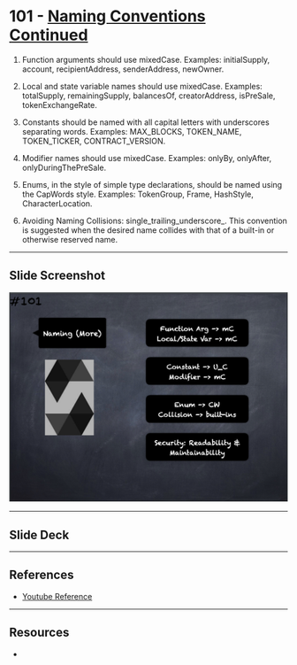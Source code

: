 # 101 - [Naming Conventions Continued](Naming%20Conventions%20Continued.md)
1.  Function arguments should use mixedCase. Examples: initialSupply, account, recipientAddress, senderAddress, newOwner.
    
2.  Local and state variable names should use mixedCase. Examples: totalSupply, remainingSupply, balancesOf, creatorAddress, isPreSale, tokenExchangeRate.
    
3.  Constants should be named with all capital letters with underscores separating words. Examples: MAX_BLOCKS, TOKEN_NAME, TOKEN_TICKER, CONTRACT_VERSION.
    
4.  Modifier names should use mixedCase. Examples: onlyBy, onlyAfter, onlyDuringThePreSale.
    
5.  Enums, in the style of simple type declarations, should be named using the CapWords style. Examples: TokenGroup, Frame, HashStyle, CharacterLocation.
    
6.  Avoiding Naming Collisions: single_trailing_underscore_. This convention is suggested when the desired name collides with that of a built-in or otherwise reserved name.

___
## Slide Screenshot
![101.png](../images/solidity101/101.png)
___
## Slide Deck

___
## References
- [Youtube Reference](https://youtu.be/_oN7XuyhoZA?t=1808)

___
## Resources
- 
